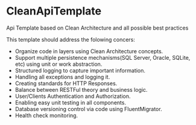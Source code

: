 # CleanApiTemplate
Api Template based on Clean Architecture and all possible best practices

This template should address the folowing concers:
- Organize code in layers using Clean Architecture concepts.
- Support multiple persistence mechanisms(SQL Server, Oracle, SQLite, etc) using unit or work abstraction.
- Structured logging to capture important information.
- Handling all exceptions and logging it.
- Creating standards for HTTP Responses.
- Balance between RESTFul theory and business logic.
- User/Clients Authentication and Authorization.
- Enabling easy unit testing in all components.
- Database versioning control via code using FluentMigrator.
- Health check monitoring.
